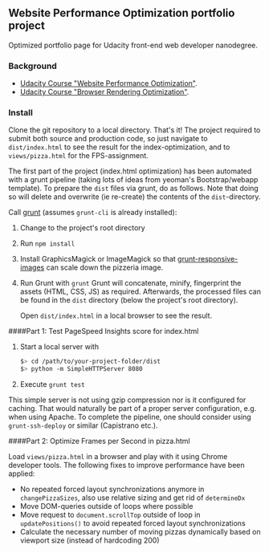 ## Website Performance Optimization portfolio project

Optimized portfolio page for Udacity front-end web developer nanodegree.

### Background
* [Udacity Course "Website Performance Optimization"](https://www.udacity.com/course/ud884).
* [Udacity Course "Browser Rendering Optimization"](https://www.udacity.com/course/ud884).

### Install

Clone the git repository to a local directory. That's it!
The project required to submit both source and production code, so just
navigate to ```dist/index.html``` to see the result for the
index-optimization, and to ```views/pizza.html``` for the FPS-assignment.

The first part of the project (index.html optimization) has been automated
with a grunt pipeline (taking lots of ideas from yeoman's Bootstrap/webapp template).
To prepare the ```dist``` files via grunt, do as follows. Note that doing so will
delete and overwrite (ie re-create) the contents of the ```dist```-directory.

Call [grunt](http://gruntjs.com/getting-started) (assumes ```grunt-cli``` is already installed):
  1. Change to the project's root directory
  2. Run ```npm install```
  3. Install GraphicsMagick or ImageMagick so that
     [grunt-responsive-images](https://github.com/andismith/grunt-responsive-images)
     can scale down the pizzeria image.
  4. Run Grunt with ```grunt```
     Grunt will concatenate, minify, fingerprint the assets (HTML, CSS, JS)
     as required. Afterwards, the processed files can be found in the
     ```dist``` directory (below the project's root directory).

     Open ```dist/index.html``` in a local browser to see the result.

####Part 1: Test PageSpeed Insights score for index.html

  1. Start a local server with

     ```bash
     $> cd /path/to/your-project-folder/dist
     $> python -m SimpleHTTPServer 8080
     ```
  2. Execute ```grunt test```

This simple server is not using gzip compression nor is it configured for caching. That would naturally be part of a proper server configuration, e.g. when using Apache. To complete the pipeline, one should consider using ```grunt-ssh-deploy``` or similar (Capistrano etc.).

####Part 2: Optimize Frames per Second in pizza.html

Load ```views/pizza.html``` in a browser and play with it using Chrome developer
tools. The following fixes to improve performance have been applied:
* No repeated forced layout synchronizations anymore in ```changePizzaSizes```,
  also use relative sizing and get rid of ```determineDx```
* Move DOM-queries outside of loops where possible
* Move request to ```document.scrollTop``` outside of loop in ```updatePositions()```
  to avoid repeated forced layout synchronizations
* Calculate the necessary number of moving pizzas dynamically based on viewport size (instead of hardcoding 200)
